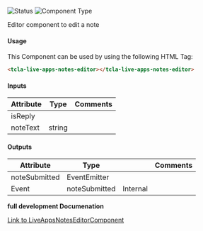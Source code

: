 
![Status][auto] ![Component Type][minor] <!--Component Meta {"created_by":"Auto", "reviewed_by":"Auto", "last_modified_by":"Auto", "comment":"* UX refresh would be nice *"} Component Meta -->


<p>Editor component to edit a note</p>



#### Usage


This Component can be used by using the following HTML Tag:

```html
<tcla-live-apps-notes-editor></tcla-live-apps-notes-editor>
```

#### Inputs

Attribute | Type | Comments
--- | --- | ---
isReply |  | 
noteText | string | 

#### Outputs

Attribute | Type |   | Comments
--- | --- | --- | ---
noteSubmitted | EventEmitter |   |  
  | Event |  noteSubmitted  |  Internal


<b>full development Documenation</b>

[Link to LiveAppsNotesEditorComponent](https://tibcosoftware.github.io/TCSTK-Angular/libdocs/tc-core-lib/components/LiveAppsNotesEditorComponent.html)


[auto]: https://img.shields.io/badge/Status-auto%20generated-lightgrey.svg?style=flat "auto generated"

[manually]: https://img.shields.io/badge/Status-manually%20created-yellow.svg?style=flat "manually created"

[draft]: https://img.shields.io/badge/Status-draft-red.svg?style=flat "draft"

[review]: https://img.shields.io/badge/Status-need%20review-yellowgreen.svg?style=flat "need review"

[review done]: https://img.shields.io/badge/Status-review%20done-green.svg?style=flat "review done"

[finalized]: https://img.shields.io/badge/Status-finalized-brightgreen.svg?style=flat "finalized"

[top]: https://img.shields.io/badge/Component%20Type-Top-blue.svg?style=flat "top Component"

[major]: https://img.shields.io/badge/Component%20Type-major%20Component-blue.svg?style=flat "major Component"

[minor]: https://img.shields.io/badge/Component%20Type-minor%20Component-blue.svg?style=flat "minor Component"


